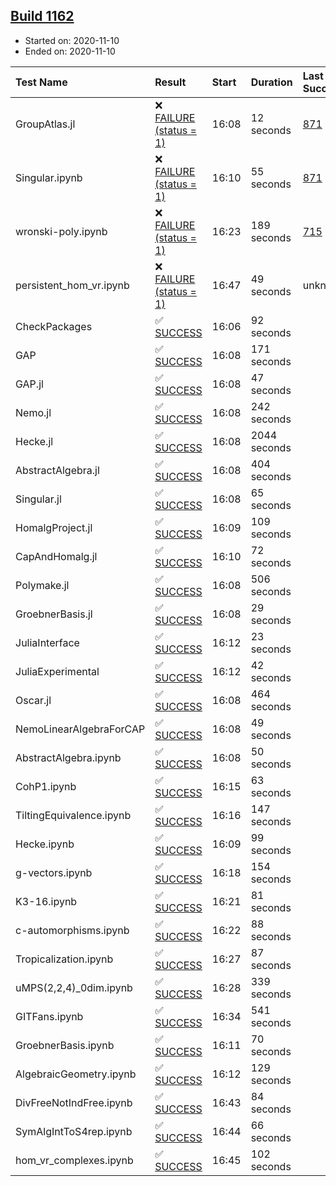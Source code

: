 ## [Build 1162](https://oscarci.mathematik.uni-kl.de/job/oscar-stable/1162/)

* Started on: 2020-11-10
* Ended on: 2020-11-10

| Test Name    | Result | Start | Duration | Last Success | First Failure |
|:-------------|:-------|:------|:---------|:-------------|:--------------|
| GroupAtlas.jl | ❌ [FAILURE (status = 1)](https://oscarci.mathematik.uni-kl.de/job/oscar-stable/1162/artifact/logs/build-1162/GroupAtlas.jl.log) | 16:08 | 12 seconds | [871](https://oscarci.mathematik.uni-kl.de/job/oscar-stable/871/) | [872](https://oscarci.mathematik.uni-kl.de/job/oscar-stable/872/) |
| Singular.ipynb | ❌ [FAILURE (status = 1)](https://oscarci.mathematik.uni-kl.de/job/oscar-stable/1162/artifact/logs/build-1162/Singular.ipynb.log) | 16:10 | 55 seconds | [871](https://oscarci.mathematik.uni-kl.de/job/oscar-stable/871/) | [872](https://oscarci.mathematik.uni-kl.de/job/oscar-stable/872/) |
| wronski-poly.ipynb | ❌ [FAILURE (status = 1)](https://oscarci.mathematik.uni-kl.de/job/oscar-stable/1162/artifact/logs/build-1162/wronski-poly.ipynb.log) | 16:23 | 189 seconds | [715](https://oscarci.mathematik.uni-kl.de/job/oscar-stable/715/) | [716](https://oscarci.mathematik.uni-kl.de/job/oscar-stable/716/) |
| persistent_hom_vr.ipynb | ❌ [FAILURE (status = 1)](https://oscarci.mathematik.uni-kl.de/job/oscar-stable/1162/artifact/logs/build-1162/persistent_hom_vr.ipynb.log) | 16:47 | 49 seconds | unknown | unknown |
| CheckPackages | ✅ [SUCCESS](https://oscarci.mathematik.uni-kl.de/job/oscar-stable/1162/artifact/logs/build-1162/CheckPackages.log) | 16:06 | 92 seconds |  |  |
| GAP | ✅ [SUCCESS](https://oscarci.mathematik.uni-kl.de/job/oscar-stable/1162/artifact/logs/build-1162/GAP.log) | 16:08 | 171 seconds |  |  |
| GAP.jl | ✅ [SUCCESS](https://oscarci.mathematik.uni-kl.de/job/oscar-stable/1162/artifact/logs/build-1162/GAP.jl.log) | 16:08 | 47 seconds |  |  |
| Nemo.jl | ✅ [SUCCESS](https://oscarci.mathematik.uni-kl.de/job/oscar-stable/1162/artifact/logs/build-1162/Nemo.jl.log) | 16:08 | 242 seconds |  |  |
| Hecke.jl | ✅ [SUCCESS](https://oscarci.mathematik.uni-kl.de/job/oscar-stable/1162/artifact/logs/build-1162/Hecke.jl.log) | 16:08 | 2044 seconds |  |  |
| AbstractAlgebra.jl | ✅ [SUCCESS](https://oscarci.mathematik.uni-kl.de/job/oscar-stable/1162/artifact/logs/build-1162/AbstractAlgebra.jl.log) | 16:08 | 404 seconds |  |  |
| Singular.jl | ✅ [SUCCESS](https://oscarci.mathematik.uni-kl.de/job/oscar-stable/1162/artifact/logs/build-1162/Singular.jl.log) | 16:08 | 65 seconds |  |  |
| HomalgProject.jl | ✅ [SUCCESS](https://oscarci.mathematik.uni-kl.de/job/oscar-stable/1162/artifact/logs/build-1162/HomalgProject.jl.log) | 16:09 | 109 seconds |  |  |
| CapAndHomalg.jl | ✅ [SUCCESS](https://oscarci.mathematik.uni-kl.de/job/oscar-stable/1162/artifact/logs/build-1162/CapAndHomalg.jl.log) | 16:10 | 72 seconds |  |  |
| Polymake.jl | ✅ [SUCCESS](https://oscarci.mathematik.uni-kl.de/job/oscar-stable/1162/artifact/logs/build-1162/Polymake.jl.log) | 16:08 | 506 seconds |  |  |
| GroebnerBasis.jl | ✅ [SUCCESS](https://oscarci.mathematik.uni-kl.de/job/oscar-stable/1162/artifact/logs/build-1162/GroebnerBasis.jl.log) | 16:08 | 29 seconds |  |  |
| JuliaInterface | ✅ [SUCCESS](https://oscarci.mathematik.uni-kl.de/job/oscar-stable/1162/artifact/logs/build-1162/JuliaInterface.log) | 16:12 | 23 seconds |  |  |
| JuliaExperimental | ✅ [SUCCESS](https://oscarci.mathematik.uni-kl.de/job/oscar-stable/1162/artifact/logs/build-1162/JuliaExperimental.log) | 16:12 | 42 seconds |  |  |
| Oscar.jl | ✅ [SUCCESS](https://oscarci.mathematik.uni-kl.de/job/oscar-stable/1162/artifact/logs/build-1162/Oscar.jl.log) | 16:08 | 464 seconds |  |  |
| NemoLinearAlgebraForCAP | ✅ [SUCCESS](https://oscarci.mathematik.uni-kl.de/job/oscar-stable/1162/artifact/logs/build-1162/NemoLinearAlgebraForCAP.log) | 16:08 | 49 seconds |  |  |
| AbstractAlgebra.ipynb | ✅ [SUCCESS](https://oscarci.mathematik.uni-kl.de/job/oscar-stable/1162/artifact/logs/build-1162/AbstractAlgebra.ipynb.log) | 16:08 | 50 seconds |  |  |
| CohP1.ipynb | ✅ [SUCCESS](https://oscarci.mathematik.uni-kl.de/job/oscar-stable/1162/artifact/logs/build-1162/CohP1.ipynb.log) | 16:15 | 63 seconds |  |  |
| TiltingEquivalence.ipynb | ✅ [SUCCESS](https://oscarci.mathematik.uni-kl.de/job/oscar-stable/1162/artifact/logs/build-1162/TiltingEquivalence.ipynb.log) | 16:16 | 147 seconds |  |  |
| Hecke.ipynb | ✅ [SUCCESS](https://oscarci.mathematik.uni-kl.de/job/oscar-stable/1162/artifact/logs/build-1162/Hecke.ipynb.log) | 16:09 | 99 seconds |  |  |
| g-vectors.ipynb | ✅ [SUCCESS](https://oscarci.mathematik.uni-kl.de/job/oscar-stable/1162/artifact/logs/build-1162/g-vectors.ipynb.log) | 16:18 | 154 seconds |  |  |
| K3-16.ipynb | ✅ [SUCCESS](https://oscarci.mathematik.uni-kl.de/job/oscar-stable/1162/artifact/logs/build-1162/K3-16.ipynb.log) | 16:21 | 81 seconds |  |  |
| c-automorphisms.ipynb | ✅ [SUCCESS](https://oscarci.mathematik.uni-kl.de/job/oscar-stable/1162/artifact/logs/build-1162/c-automorphisms.ipynb.log) | 16:22 | 88 seconds |  |  |
| Tropicalization.ipynb | ✅ [SUCCESS](https://oscarci.mathematik.uni-kl.de/job/oscar-stable/1162/artifact/logs/build-1162/Tropicalization.ipynb.log) | 16:27 | 87 seconds |  |  |
| uMPS(2,2,4)_0dim.ipynb | ✅ [SUCCESS](https://oscarci.mathematik.uni-kl.de/job/oscar-stable/1162/artifact/logs/build-1162/uMPS-2-2-4-_0dim.ipynb.log) | 16:28 | 339 seconds |  |  |
| GITFans.ipynb | ✅ [SUCCESS](https://oscarci.mathematik.uni-kl.de/job/oscar-stable/1162/artifact/logs/build-1162/GITFans.ipynb.log) | 16:34 | 541 seconds |  |  |
| GroebnerBasis.ipynb | ✅ [SUCCESS](https://oscarci.mathematik.uni-kl.de/job/oscar-stable/1162/artifact/logs/build-1162/GroebnerBasis.ipynb.log) | 16:11 | 70 seconds |  |  |
| AlgebraicGeometry.ipynb | ✅ [SUCCESS](https://oscarci.mathematik.uni-kl.de/job/oscar-stable/1162/artifact/logs/build-1162/AlgebraicGeometry.ipynb.log) | 16:12 | 129 seconds |  |  |
| DivFreeNotIndFree.ipynb | ✅ [SUCCESS](https://oscarci.mathematik.uni-kl.de/job/oscar-stable/1162/artifact/logs/build-1162/DivFreeNotIndFree.ipynb.log) | 16:43 | 84 seconds |  |  |
| SymAlgIntToS4rep.ipynb | ✅ [SUCCESS](https://oscarci.mathematik.uni-kl.de/job/oscar-stable/1162/artifact/logs/build-1162/SymAlgIntToS4rep.ipynb.log) | 16:44 | 66 seconds |  |  |
| hom_vr_complexes.ipynb | ✅ [SUCCESS](https://oscarci.mathematik.uni-kl.de/job/oscar-stable/1162/artifact/logs/build-1162/hom_vr_complexes.ipynb.log) | 16:45 | 102 seconds |  |  |
